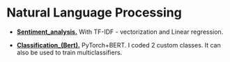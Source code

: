 # Natural Language Processing

- **[Sentiment_analysis.](https://github.com/IaroslavKonev/DS_projects/tree/main/Natural_Language_Processing/Sentiment%20Analysis_(Classic_ML))** With TF-IDF - vectorization and Linear regression.

- **[Classification_(Bert).](https://github.com/IaroslavKonev/DS_projects/tree/main/Natural_Language_Processing/Classification%20(Bert))** PyTorch+BERT. I coded 2 custom classes. It can also be used to train multiclassifiers.
